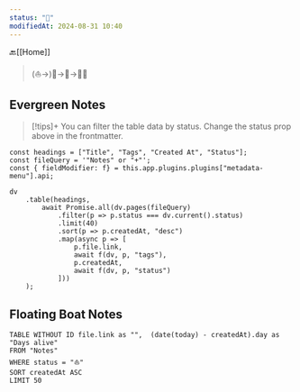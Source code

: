 ```yaml
---
status: "🌱"
modifiedAt: 2024-08-31 10:40
---
```


🔙[[Home]]

>  (⛵→)🌱→🌿→🌳✨


## Evergreen Notes
>[!tips]+
You can filter the table data by status. Change the status prop above in the frontmatter.

```dataviewjs
const headings = ["Title", "Tags", "Created At", "Status"];
const fileQuery = '"Notes" or "+"';
const { fieldModifier: f} = this.app.plugins.plugins["metadata-menu"].api;

dv
	.table(headings, 
		await Promise.all(dv.pages(fileQuery)
			.filter(p => p.status === dv.current().status)
			.limit(40)
			.sort(p => p.createdAt, "desc")
			.map(async p => [
				p.file.link,
				await f(dv, p, "tags"),
				p.createdAt,
				await f(dv, p, "status")
			]))
	);
```

## Floating Boat Notes
```dataview
TABLE WITHOUT ID file.link as "",  (date(today) - createdAt).day as "Days alive"
FROM "Notes"
WHERE status = "⛵"
SORT createdAt ASC
LIMIT 50
```

